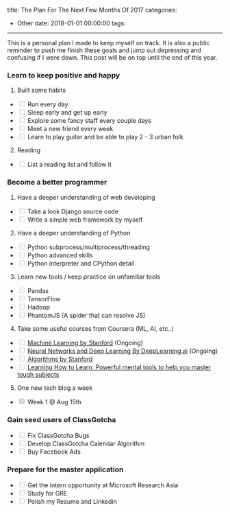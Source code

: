 title: The Plan For The Next Few Months Of 2017
categories:
  - Other
date: 2018-01-01 00:00:00
tags:
---

This is a personal plan I made to keep myself on track.
It is also a public reminder to push me finish these goals and jump out depressing and confusing if I were down.
This post will be on top until the end of this year.

### **Learn to keep positive and happy**
1. Built some habits
  - <input type="checkbox" disabled> Run every day
  - <input type="checkbox" disabled> Sleep early and get up early
  - <input type="checkbox" disabled> Explore some fancy staff every couple days
  - <input type="checkbox" disabled> Meet a new friend every week
  - <input type="checkbox" disabled> Learn to play guitar and be able to play 2 - 3 urban folk 
2. Reading
  - <input type="checkbox" disabled> List a reading list and follow it

### **Become a better programmer**
1. Have a deeper understanding of web developing
  - <input type="checkbox" disabled> Take a look Django source code
  - <input type="checkbox" disabled> Write a simple web framework by myself
2. Have a deeper understanding of Python
  - <input type="checkbox" disabled> Python subprocess/multiprocess/threading
  - <input type="checkbox" disabled> Python advanced skills
  - <input type="checkbox" disabled> Python interpreter and CPython detail
3. Learn new tools / keep practice on unfamiliar tools
  - <input type="checkbox" disabled> Pandas
  - <input type="checkbox" disabled> TensorFlow
  - <input type="checkbox" disabled> Hadoop
  - <input type="checkbox" disabled> PhantomJS (A spider that can resolve JS)
4. Take some useful courses from Coursera (ML, AI, etc..)
  - <input type="checkbox" disabled> [Machine Learning by Stanford](https://www.coursera.org/learn/machine-learning) (Ongoing)
  - <input type="checkbox" disabled> [Neural Networks and Deep Learning By DeepLearning.ai](https://www.coursera.org/learn/neural-networks-deep-learning/) (Ongoing)
  - <input type="checkbox" disabled> [Algorithms by Stanford](https://www.coursera.org/specializations/algorithms/)
  - <input type="checkbox" disabled> [Learning How to Learn: Powerful mental tools to help you master tough subjects](https://www.coursera.org/learn/learning-how-to-learn/)
5. One new tech blog a week
  - <input type="checkbox" disabled checked> Week 1 @ Aug 15th 

### **Gain seed users of ClassGotcha**
  - <input type="checkbox" disabled> Fix ClassGotcha Bugs 
  - <input type="checkbox" disabled> Develop ClassGotcha Calendar Algorithm
  - <input type="checkbox" disabled> Buy Facebook Ads

### **Prepare for the master application**
  - <input type="checkbox" disabled> Get the intern opportunity at Microsoft Research Asia
  - <input type="checkbox" disabled> Study for GRE
  - <input type="checkbox" disabled> Polish my Resume and Linkedin